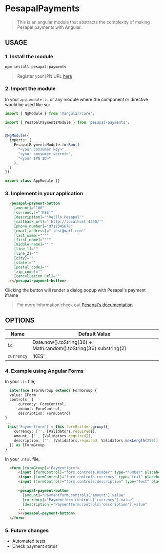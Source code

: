 # PesapalPayments


> This is an angular module that abstracts the complexity of making Pesapal payments with Angular.

## USAGE

### 1. Install the module
```sh
npm install pesapal-payments
```

 > Register your IPN URL [here](https://pay.pesapal.com/iframe/PesapalIframe3/IpnRegistration) 

### 2. Import the module
In your `app.module.ts` or any module where the component or directive would be used like so:

```ts
import { NgModule } from '@angular/core';

import { PesapalPaymentsModule } from 'pesapal-payments';
...

@NgModule({
  imports: [
    PesapalPaymentsModule.forRoot(
      "<your consumer key>",
      "<your consumer secret>",
      "<your IPN ID>"
    ),
  ]
})

export class AppModule {}
```


### 3. Implement in your application
  ```html
    <pesapal-payment-button 
      [amount]="100"  
      [currency]="'KES'" 
      [description]="'helllo Pesapal'" 
      [callback_url]="'http://localhost:4200/'" 
      [phone_number]="0712345678" 
      [email_address]="'test@mail.com'" 
      [last_name]="''" 
      [first_name]="''" 
      [middle_name]="''"
      [line_1]="" 
      [line_2]="" 
      [city]="" 
      [state]="" 
      [postal_code]="" 
      [zip_code]="" 
      [cancellation_url]=""
    ></pesapal-payment-button>
  ```
   Clicking the button will render a dialog popup with Pesapal's payment iframe
  > For more information check out [Pesapal's documentation](https://developer.pesapal.com)

  ## OPTIONS

| Name       | Default Value                                                     |
|------------|-------------------------------------------------------------------|
| `id`       | Date.now().toString(36) + Math.random().toString(36).substring(2) |
| `currency` | 'KES'                                                             |


  ### 4. Example using Angular Forms
  In your `.ts` file,
  ```ts
    interface IFormGroup extends FormGroup {
    value: IForm
    controls: {
        currency: FormControl,
        amount: FormControl,
        description: FormControl
  }
  ...
   this['Paymentform'] = this.formBuilder.group({
      currency: ['', [Validators.required]],
      amount: ['', [Validators.required]],
      description: ['', [Validators.required, Validators.maxLength(256)]]
    }) as IFormGroup
}
  ```
In your `.html` file,

  ```html
    <form [formGroup]="Paymentform">
        <input [formControl]="form.controls.number" type="number" placeholder="amount">
        <input [formControl]="form.controls.currency" type="text" placeholder="currency">
        <input [formControl]="form.controls.description" type="text" placeholder="description">
          ...
        <pesapal-payment-button 
          [amount]="Paymentform.controls['amount'].value"  
          [currency]="Paymentform.controls['currency'].value" 
          [description]="Paymentform.controls['description'].value" 
        ...
        ></pesapal-payment-button>
    </form>
  ```


### 5. Future changes
 - Automated tests
 - Check payment status